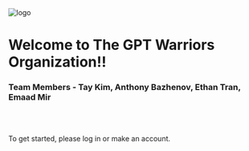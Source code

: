 
<html>
<body>
    <div class="main">
        <div class="container">
            <div class="header">
                <img src="https://github.com/The-GPT-Warriors/ASLFrontend/assets/107821010/a767e359-1bb9-4fda-86f6-3e870d85938e" alt="logo" class="logo">
                <h1 class="title">Welcome to The GPT Warriors Organization!!</h1>
            </div>
            <div class="main">
                <h3 class="description1">Team Members - Tay Kim, Anthony Bazhenov, Ethan Tran, Emaad Mir</h3>
                <br>
                <br>
                <p class="description2">To get started, please log in or make an account.</p>
        </div>
    </div>
</body>
</html>

